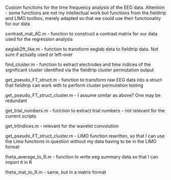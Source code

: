 Custom functions for the time frequency analysis of the EEG data. Attention - some functions are not my intellectual work but functions from the fieldtrip and LIMO toolbox, merely adapted so that we could use their functionality for our data

contrast_mat_AC.m - function to construct a contrast matrix for our data used for the regression analysis

eeglab2ft_like.m - function to transform eeglab data to fieldtrip data. Not sure if actually used or left-over

find_cluster.m - function to extract electrodes and time indices of the significant cluster identified via the fieldtrip cluster permutation output

get_pseudo_FT_struct.m - function to transform raw EEG data into a struct that fieldtrip can work with to perform cluster permutation testing

get_pseudo_FT_struct_cluster.m - I assume similar as above? One may be redundant

get_trial_numbers.m - function to extract trial numbers - not relevant for the current scripts

get_trlindices.m - relevant for the wavelet convolution 

get_pseudo_FT_struct_cluster.m - LIMO function rewritten, so that I can use the Limo functions in question without my data having to be in the LIMO format

theta_average_to_R.m - function to write eeg summary data so that I can import it in R

theta_mat_to_R.m - same, but in a matrix format 